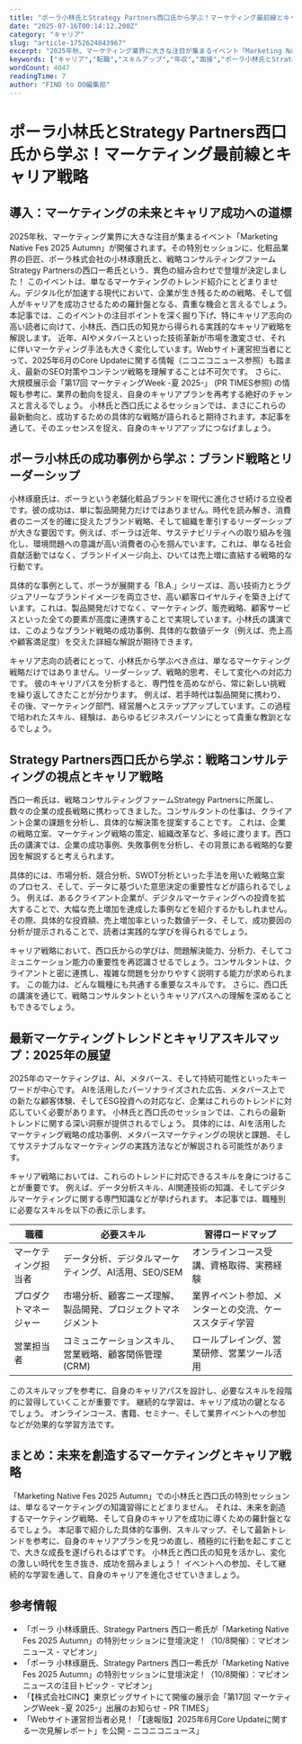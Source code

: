 ```yaml
---
title: "ポーラ小林氏とStrategy Partners西口氏から学ぶ！マーケティング最前線とキャリア戦略"
date: "2025-07-16T00:14:12.200Z"
category: "キャリア"
slug: "article-1752624843967"
excerpt: "2025年秋、マーケティング業界に大きな注目が集まるイベント「Marketing Native Fes 2025 Autumn」が開催されます。その特別セッションに、化粧品業界の巨匠、ポーラ株式会社の小林琢磨氏と、戦略コンサルティングファームStrategy Partnersの西口一希氏という、異色..."
keywords: ["キャリア","転職","スキルアップ","年収","面接","ポーラ小林氏とStrategy","Partners西口氏から学ぶ！マーケティング最前線とキャリア戦略"]
wordCount: 4047
readingTime: 7
author: "FIND to DO編集部"
---
```


# ポーラ小林氏とStrategy Partners西口氏から学ぶ！マーケティング最前線とキャリア戦略

## 導入：マーケティングの未来とキャリア成功への道標

2025年秋、マーケティング業界に大きな注目が集まるイベント「Marketing Native Fes 2025 Autumn」が開催されます。その特別セッションに、化粧品業界の巨匠、ポーラ株式会社の小林琢磨氏と、戦略コンサルティングファームStrategy Partnersの西口一希氏という、異色の組み合わせで登壇が決定しました！  このイベントは、単なるマーケティングのトレンド紹介にとどまりません。デジタル化が加速する現代において、企業が生き残るための戦略、そして個人がキャリアを成功させるための羅針盤となる、貴重な機会と言えるでしょう。  本記事では、このイベントの注目ポイントを深く掘り下げ、特にキャリア志向の高い読者に向けて、小林氏、西口氏の知見から得られる実践的なキャリア戦略を解説します。  近年、AIやメタバースといった技術革新が市場を激変させ、それに伴いマーケティング手法も大きく変化しています。Webサイト運営担当者にとって、2025年6月のCore Updateに関する情報（ニコニコニュース参照）も踏まえ、最新のSEO対策やコンテンツ戦略を理解することは不可欠です。  さらに、大規模展示会「第17回 マーケティングWeek -夏 2025-」 (PR TIMES参照) の情報も参考に、業界の動向を捉え、自身のキャリアプランを再考する絶好のチャンスと言えるでしょう。  小林氏と西口氏によるセッションでは、まさにこれらの最新動向と、成功するための具体的な戦略が語られると期待されます。本記事を通して、そのエッセンスを捉え、自身のキャリアアップにつなげましょう。


## ポーラ小林氏の成功事例から学ぶ：ブランド戦略とリーダーシップ

小林琢磨氏は、ポーラという老舗化粧品ブランドを現代に進化させ続ける立役者です。彼の成功は、単に製品開発力だけではありません。時代を読み解き、消費者のニーズを的確に捉えたブランド戦略、そして組織を牽引するリーダーシップが大きな要因です。例えば、ポーラは近年、サステナビリティへの取り組みを強化し、環境問題への意識が高い消費者の心を掴んでいます。これは、単なる社会貢献活動ではなく、ブランドイメージ向上、ひいては売上増に直結する戦略的な行動です。

具体的な事例として、ポーラが展開する「B.A.」シリーズは、高い技術力とラグジュアリーなブランドイメージを両立させ、高い顧客ロイヤルティを築き上げています。これは、製品開発だけでなく、マーケティング、販売戦略、顧客サービスといった全ての要素が高度に連携することで実現しています。小林氏の講演では、このようなブランド戦略の成功事例、具体的な数値データ（例えば、売上高や顧客満足度）を交えた詳細な解説が期待できます。

キャリア志向の読者にとって、小林氏から学ぶべき点は、単なるマーケティング戦略だけではありません。リーダーシップ、戦略的思考、そして変化への対応力です。  彼のキャリアパスを分析すると、専門性を高めながら、常に新しい挑戦を繰り返してきたことが分かります。  例えば、若手時代は製品開発に携わり、その後、マーケティング部門、経営層へとステップアップしています。この過程で培われたスキル、経験は、あらゆるビジネスパーソンにとって貴重な教訓となるでしょう。


## Strategy Partners西口氏から学ぶ：戦略コンサルティングの視点とキャリア戦略

西口一希氏は、戦略コンサルティングファームStrategy Partnersに所属し、数々の企業の成長戦略に携わってきました。コンサルタントの仕事は、クライアント企業の課題を分析し、具体的な解決策を提案することです。  これは、企業の戦略立案、マーケティング戦略の策定、組織改革など、多岐に渡ります。西口氏の講演では、企業の成功事例、失敗事例を分析し、その背景にある戦略的な要因を解説すると考えられます。

具体的には、市場分析、競合分析、SWOT分析といった手法を用いた戦略立案のプロセス、そして、データに基づいた意思決定の重要性などが語られるでしょう。  例えば、あるクライアント企業が、デジタルマーケティングへの投資を拡大することで、大幅な売上増加を達成した事例などを紹介するかもしれません。  その際、具体的な投資額、売上増加率といった数値データ、そして、成功要因の分析が提示されることで、読者は実践的な学びを得られるでしょう。

キャリア戦略において、西口氏からの学びは、問題解決能力、分析力、そしてコミュニケーション能力の重要性を再認識させるでしょう。コンサルタントは、クライアントと密に連携し、複雑な問題を分かりやすく説明する能力が求められます。  この能力は、どんな職種にも共通する重要なスキルです。  さらに、西口氏の講演を通じて、戦略コンサルタントというキャリアパスへの理解を深めることもできるでしょう。


## 最新マーケティングトレンドとキャリアスキルマップ：2025年の展望

2025年のマーケティングは、AI、メタバース、そして持続可能性といったキーワードが中心です。  AIを活用したパーソナライズされた広告、メタバース上での新たな顧客体験、そしてESG投資への対応など、企業はこれらのトレンドに対応していく必要があります。  小林氏と西口氏のセッションでは、これらの最新トレンドに関する深い洞察が提供されるでしょう。  具体的には、AIを活用したマーケティング戦略の成功事例、メタバースマーケティングの現状と課題、そしてサステナブルなマーケティングの実践方法などが解説される可能性があります。

キャリア戦略においては、これらのトレンドに対応できるスキルを身につけることが重要です。  例えば、データ分析スキル、AI関連技術の知識、そしてデジタルマーケティングに関する専門知識などが挙げられます。  本記事では、職種別に必要なスキルを以下の表に示します。

| 職種             | 必要スキル                                     | 習得ロードマップ                                                                     |
|-----------------|---------------------------------------------|---------------------------------------------------------------------------------|
| マーケティング担当者 | データ分析、デジタルマーケティング、AI活用、SEO/SEM | オンラインコース受講、資格取得、実務経験                                             |
| プロダクトマネージャー | 市場分析、顧客ニーズ理解、製品開発、プロジェクトマネジメント | 業界イベント参加、メンターとの交流、ケーススタディ学習                               |
| 営業担当者         | コミュニケーションスキル、営業戦略、顧客関係管理(CRM) | ロールプレイング、営業研修、営業ツール活用                                          |


このスキルマップを参考に、自身のキャリアパスを設計し、必要なスキルを段階的に習得していくことが重要です。  継続的な学習は、キャリア成功の鍵となるでしょう。  オンラインコース、書籍、セミナー、そして業界イベントへの参加などが効果的な学習方法です。


## まとめ：未来を創造するマーケティングとキャリア戦略

「Marketing Native Fes 2025 Autumn」での小林氏と西口氏の特別セッションは、単なるマーケティングの知識習得にとどまりません。  それは、未来を創造するマーケティング戦略、そして自身のキャリアを成功に導くための羅針盤となるでしょう。  本記事で紹介した具体的な事例、スキルマップ、そして最新トレンドを参考に、自身のキャリアプランを見つめ直し、積極的に行動を起こすことで、大きな成長を遂げられるはずです。  小林氏と西口氏の知見を活かし、変化の激しい時代を生き抜き、成功を掴みましょう！  イベントへの参加、そして継続的な学習を通して、自身のキャリアを進化させていきましょう。


## 参考情報

* 「ポーラ 小林琢磨氏、Strategy Partners 西口一希氏が「Marketing Native Fes 2025 Autumn」の特別セッションに登壇決定！（10/8開催）：マピオンニュース - マピオン」
* 「ポーラ 小林琢磨氏、Strategy Partners 西口一希氏が「Marketing Native Fes 2025 Autumn」の特別セッションに登壇決定！（10/8開催）：マピオンニュースの注目トピック - マピオン」
* 「【株式会社CINC】東京ビッグサイトにて開催の展示会「第17回 マーケティングWeek -夏 2025-」出展のお知らせ - PR TIMES」
* 「Webサイト運営担当者必見！「【速報版】2025年6月Core Updateに関する一次見解レポート」を公開 - ニコニコニュース」

